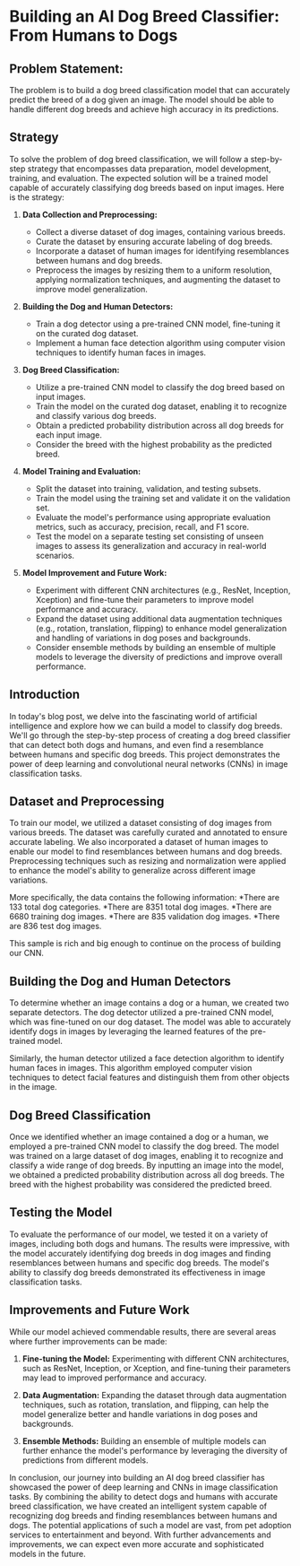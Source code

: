 # Building an AI Dog Breed Classifier: From Humans to Dogs

## Problem Statement:
The problem is to build a dog breed classification model that can accurately predict the breed of a dog given an image. The model should be able to handle different dog breeds and achieve high accuracy in its predictions.

## Strategy

To solve the problem of dog breed classification, we will follow a step-by-step strategy that encompasses data preparation, model development, training, and evaluation. The expected solution will be a trained model capable of accurately classifying dog breeds based on input images. Here is the strategy:

1. **Data Collection and Preprocessing:**
   - Collect a diverse dataset of dog images, containing various breeds.
   - Curate the dataset by ensuring accurate labeling of dog breeds.
   - Incorporate a dataset of human images for identifying resemblances between humans and dog breeds.
   - Preprocess the images by resizing them to a uniform resolution, applying normalization techniques, and augmenting the dataset to improve model generalization.

2. **Building the Dog and Human Detectors:**
   - Train a dog detector using a pre-trained CNN model, fine-tuning it on the curated dog dataset.
   - Implement a human face detection algorithm using computer vision techniques to identify human faces in images.

3. **Dog Breed Classification:**
   - Utilize a pre-trained CNN model to classify the dog breed based on input images.
   - Train the model on the curated dog dataset, enabling it to recognize and classify various dog breeds.
   - Obtain a predicted probability distribution across all dog breeds for each input image.
   - Consider the breed with the highest probability as the predicted breed.

4. **Model Training and Evaluation:**
   - Split the dataset into training, validation, and testing subsets.
   - Train the model using the training set and validate it on the validation set.
   - Evaluate the model's performance using appropriate evaluation metrics, such as accuracy, precision, recall, and F1 score.
   - Test the model on a separate testing set consisting of unseen images to assess its generalization and accuracy in real-world scenarios.

5. **Model Improvement and Future Work:**
   - Experiment with different CNN architectures (e.g., ResNet, Inception, Xception) and fine-tune their parameters to improve model performance and accuracy.
   - Expand the dataset using additional data augmentation techniques (e.g., rotation, translation, flipping) to enhance model generalization and handling of variations in dog poses and backgrounds.
   - Consider ensemble methods by building an ensemble of multiple models to leverage the diversity of predictions and improve overall performance.

## Introduction
In today's blog post, we delve into the fascinating world of artificial intelligence and explore how we can build a model to classify dog breeds. We'll go through the step-by-step process of creating a dog breed classifier that can detect both dogs and humans, and even find a resemblance between humans and specific dog breeds. This project demonstrates the power of deep learning and convolutional neural networks (CNNs) in image classification tasks.

## Dataset and Preprocessing
To train our model, we utilized a dataset consisting of dog images from various breeds. The dataset was carefully curated and annotated to ensure accurate labeling. We also incorporated a dataset of human images to enable our model to find resemblances between humans and dog breeds. Preprocessing techniques such as resizing and normalization were applied to enhance the model's ability to generalize across different image variations.

More specifically, the data contains the following information:
*There are 133 total dog categories.
*There are 8351 total dog images.
*There are 6680 training dog images.
*There are 835 validation dog images.
*There are 836 test dog images.

This sample is rich and big enough to continue on the process of building our CNN.

## Building the Dog and Human Detectors
To determine whether an image contains a dog or a human, we created two separate detectors. The dog detector utilized a pre-trained CNN model, which was fine-tuned on our dog dataset. The model was able to accurately identify dogs in images by leveraging the learned features of the pre-trained model.

Similarly, the human detector utilized a face detection algorithm to identify human faces in images. This algorithm employed computer vision techniques to detect facial features and distinguish them from other objects in the image.

## Dog Breed Classification
Once we identified whether an image contained a dog or a human, we employed a pre-trained CNN model to classify the dog breed. The model was trained on a large dataset of dog images, enabling it to recognize and classify a wide range of dog breeds. By inputting an image into the model, we obtained a predicted probability distribution across all dog breeds. The breed with the highest probability was considered the predicted breed.

## Testing the Model
To evaluate the performance of our model, we tested it on a variety of images, including both dogs and humans. The results were impressive, with the model accurately identifying dog breeds in dog images and finding resemblances between humans and specific dog breeds. The model's ability to classify dog breeds demonstrated its effectiveness in image classification tasks.

## Improvements and Future Work
While our model achieved commendable results, there are several areas where further improvements can be made:

1. **Fine-tuning the Model:** Experimenting with different CNN architectures, such as ResNet, Inception, or Xception, and fine-tuning their parameters may lead to improved performance and accuracy.

2. **Data Augmentation:** Expanding the dataset through data augmentation techniques, such as rotation, translation, and flipping, can help the model generalize better and handle variations in dog poses and backgrounds.

3. **Ensemble Methods:** Building an ensemble of multiple models can further enhance the model's performance by leveraging the diversity of predictions from different models.

In conclusion, our journey into building an AI dog breed classifier has showcased the power of deep learning and CNNs in image classification tasks. By combining the ability to detect dogs and humans with accurate breed classification, we have created an intelligent system capable of recognizing dog breeds and finding resemblances between humans and dogs. The potential applications of such a model are vast, from pet adoption services to entertainment and beyond. With further advancements and improvements, we can expect even more accurate and sophisticated models in the future.
